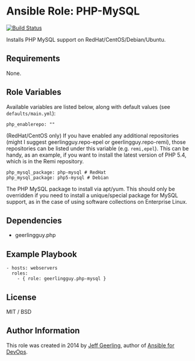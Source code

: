 # Ansible Role: PHP-MySQL

[![Build Status](https://travis-ci.org/geerlingguy/ansible-role-php-mysql.svg?branch=master)](https://travis-ci.org/geerlingguy/ansible-role-php-mysql)

Installs PHP MySQL support on RedHat/CentOS/Debian/Ubuntu.

## Requirements

None.

## Role Variables

Available variables are listed below, along with default values (see `defaults/main.yml`):

    php_enablerepo: ""

(RedHat/CentOS only) If you have enabled any additional repositories (might I suggest geerlingguy.repo-epel or geerlingguy.repo-remi), those repositories can be listed under this variable (e.g. `remi,epel`). This can be handy, as an example, if you want to install the latest version of PHP 5.4, which is in the Remi repository.

    php_mysql_package: php-mysql # RedHat
    php_mysql_package: php5-mysql # Debian

The PHP MySQL package to install via apt/yum. This should only be overridden if you need to install a unique/special package for MySQL support, as in the case of using software collections on Enterprise Linux.

## Dependencies

  - geerlingguy.php

## Example Playbook

    - hosts: webservers
      roles:
        - { role: geerlingguy.php-mysql }

## License

MIT / BSD

## Author Information

This role was created in 2014 by [Jeff Geerling](http://www.jeffgeerling.com/), author of [Ansible for DevOps](https://www.ansiblefordevops.com/).
